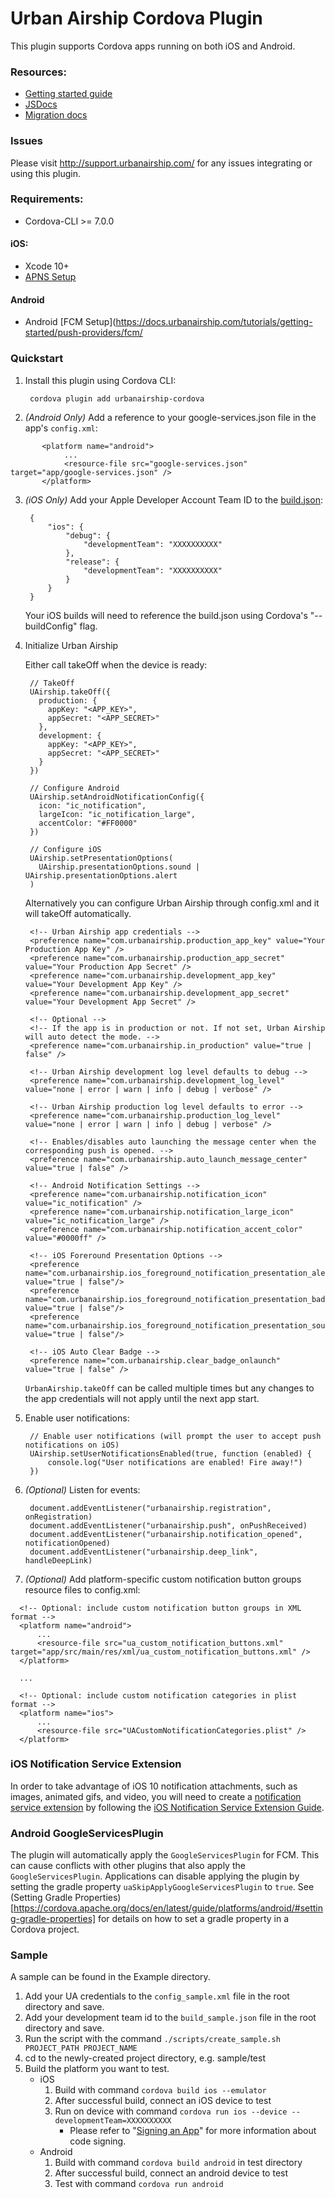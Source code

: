 # Urban Airship Cordova Plugin

This plugin supports Cordova apps running on both iOS and Android.

### Resources:
 - [Getting started guide](http://docs.urbanairship.com/platform/cordova/)
 - [JSDocs](http://docs.urbanairship.com/reference/libraries/urbanairship-cordova/latest/)
 - [Migration docs](MIGRATION.md)

### Issues

Please visit http://support.urbanairship.com/ for any issues integrating or using this plugin.

### Requirements:
 - Cordova-CLI >= 7.0.0

#### iOS:
- Xcode 10+
- [APNS Setup](http://docs.urbanairship.com/reference/push-providers/apns.html)

#### Android
 - Android [FCM Setup](https://docs.urbanairship.com/tutorials/getting-started/push-providers/fcm/

### Quickstart

1. Install this plugin using Cordova CLI:

        cordova plugin add urbanairship-cordova

2. *(Android Only)* Add a reference to your google-services.json file in the app's `config.xml`:
```
       <platform name="android">
            ...
            <resource-file src="google-services.json" target="app/google-services.json" />
       </platform>
```

3. *(iOS Only)* Add your Apple Developer Account Team ID to the [build.json](https://cordova.apache.org/docs/en/latest/guide/platforms/ios/#using-buildjson):

        {
            "ios": {
                "debug": {
                    "developmentTeam": "XXXXXXXXXX"
                },
                "release": {
                    "developmentTeam": "XXXXXXXXXX"
                }
            }
        }
    Your iOS builds will need to reference the build.json using Cordova's "--buildConfig" flag.

4. Initialize Urban Airship

    Either call takeOff when the device is ready:

        // TakeOff
        UAirship.takeOff({
          production: {
            appKey: "<APP_KEY>",
            appSecret: "<APP_SECRET>"
          },
          development: {
            appKey: "<APP_KEY>",
            appSecret: "<APP_SECRET>"
          }
        })

        // Configure Android
        UAirship.setAndroidNotificationConfig({
          icon: "ic_notification",
          largeIcon: "ic_notification_large",
          accentColor: "#FF0000"
        })

        // Configure iOS
        UAirship.setPresentationOptions(
          UAirship.presentationOptions.sound | UAirship.presentationOptions.alert
        )


    Alternatively you can configure Urban Airship through config.xml and it will takeOff automatically.

        <!-- Urban Airship app credentials -->
        <preference name="com.urbanairship.production_app_key" value="Your Production App Key" />
        <preference name="com.urbanairship.production_app_secret" value="Your Production App Secret" />
        <preference name="com.urbanairship.development_app_key" value="Your Development App Key" />
        <preference name="com.urbanairship.development_app_secret" value="Your Development App Secret" />

        <!-- Optional -->
        <!-- If the app is in production or not. If not set, Urban Airship will auto detect the mode. -->
        <preference name="com.urbanairship.in_production" value="true | false" />

        <!-- Urban Airship development log level defaults to debug -->
        <preference name="com.urbanairship.development_log_level" value="none | error | warn | info | debug | verbose" />

        <!-- Urban Airship production log level defaults to error -->
        <preference name="com.urbanairship.production_log_level" value="none | error | warn | info | debug | verbose" />

        <!-- Enables/disables auto launching the message center when the corresponding push is opened. -->
        <preference name="com.urbanairship.auto_launch_message_center" value="true | false" />

        <!-- Android Notification Settings -->
        <preference name="com.urbanairship.notification_icon" value="ic_notification" />
        <preference name="com.urbanairship.notification_large_icon" value="ic_notification_large" />
        <preference name="com.urbanairship.notification_accent_color" value="#0000ff" />

        <!-- iOS Foreround Presentation Options -->
        <preference name="com.urbanairship.ios_foreground_notification_presentation_alert" value="true | false"/>
        <preference name="com.urbanairship.ios_foreground_notification_presentation_badge" value="true | false"/>
        <preference name="com.urbanairship.ios_foreground_notification_presentation_sound" value="true | false"/>

        <!-- iOS Auto Clear Badge -->
        <preference name="com.urbanairship.clear_badge_onlaunch" value="true | false" />

    `UrbanAirship.takeOff` can be called multiple times but any changes to the app credentials will not apply until the next app start.

5. Enable user notifications:

        // Enable user notifications (will prompt the user to accept push notifications on iOS)
        UAirship.setUserNotificationsEnabled(true, function (enabled) {
            console.log("User notifications are enabled! Fire away!")
        })

6. *(Optional)* Listen for events:

        document.addEventListener("urbanairship.registration", onRegistration)
        document.addEventListener("urbanairship.push", onPushReceived)
        document.addEventListener("urbanairship.notification_opened", notificationOpened)
        document.addEventListener("urbanairship.deep_link", handleDeepLink)

3. *(Optional)*  Add platform-specific custom notification button groups resource files to config.xml:
```
  <!-- Optional: include custom notification button groups in XML format -->
  <platform name="android">
      ...
      <resource-file src="ua_custom_notification_buttons.xml" target="app/src/main/res/xml/ua_custom_notification_buttons.xml" />
  </platform>

  ...

  <!-- Optional: include custom notification categories in plist format -->
  <platform name="ios">
      ...
      <resource-file src="UACustomNotificationCategories.plist" />
  </platform>
```

### iOS Notification Service Extension

In order to take advantage of iOS 10 notification attachments, such as images,
animated gifs, and video, you will need to create a [notification service extension](https://developer.apple.com/reference/usernotifications/unnotificationserviceextension/)
by following the [iOS Notification Service Extension Guide](https://docs.urbanairship.com/tutorials/api/ios/notification-service-extension/).

### Android GoogleServicesPlugin

The plugin will automatically apply the `GoogleServicesPlugin` for FCM. This can cause conflicts with other plugins that also apply
the `GoogleServicesPlugin`. Applications can disable applying the plugin by setting the gradle property `uaSkipApplyGoogleServicesPlugin`
to `true`. See (Setting Gradle Properties)[https://cordova.apache.org/docs/en/latest/guide/platforms/android/#setting-gradle-properties]
for details on how to set a gradle property in a Cordova project.


### Sample

A sample can be found in the Example directory.

1. Add your UA credentials to the `config_sample.xml` file in the root directory and save.
2. Add your development team id to the `build_sample.json` file in the root directory and save.
3. Run the script with the command `./scripts/create_sample.sh PROJECT_PATH PROJECT_NAME`
4. cd to the newly-created project directory, e.g. sample/test
5. Build the platform you want to test.
   * iOS
      1. Build with command `cordova build ios --emulator`
      2. After successful build, connect an iOS device to test
      3. Run on device with command `cordova run ios --device --developmentTeam=XXXXXXXXXX`
         * Please refer to "[Signing an App](https://cordova.apache.org/docs/en/latest/guide/platforms/ios/#signing-an-app)" for more information about code signing.
   * Android
      1. Build with command `cordova build android` in test directory
      2. After successful build, connect an android device to test
      3. Test with command `cordova run android`
